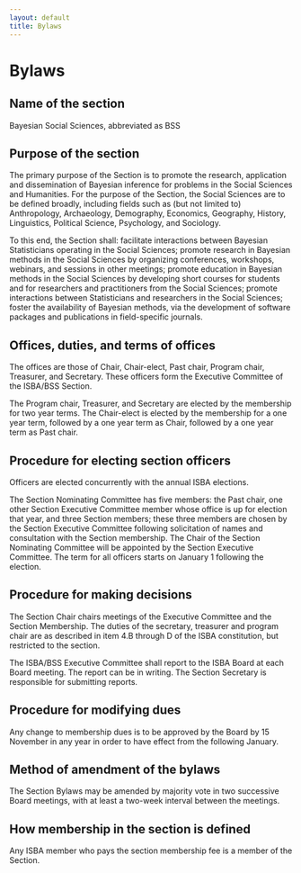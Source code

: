 ```yaml
---
layout: default
title: Bylaws
---
```


# Bylaws

## Name of the section
Bayesian Social Sciences, abbreviated as BSS

## Purpose of the section
The primary purpose of the Section is to promote the research, application and dissemination of Bayesian inference for problems in the Social Sciences and Humanities. For the purpose of the Section, the Social Sciences are to be defined broadly, including fields such as (but not limited to) Anthropology, Archaeology, Demography, Economics, Geography, History, Linguistics, Political Science, Psychology, and Sociology.

To this end, the Section shall:
facilitate interactions between Bayesian Statisticians operating in the Social Sciences;
promote research in Bayesian methods in the Social Sciences by organizing conferences, workshops, webinars, and sessions in other meetings;
promote education in Bayesian methods in the Social Sciences by developing short courses for students and for researchers and practitioners from the Social Sciences;
promote interactions between Statisticians and researchers  in the Social Sciences;
foster the availability of Bayesian methods, via the development of software packages and publications in field-specific journals.

## Offices, duties, and terms of offices
The offices are those of Chair, Chair-elect, Past chair, Program chair, Treasurer, and Secretary. These officers form the Executive Committee of the ISBA/BSS Section.

The Program chair, Treasurer, and Secretary are elected by the membership for two year terms.
The Chair-elect is elected by the membership for a one year term, followed by a one year term as Chair, followed by a one year term as Past chair.

## Procedure for electing section officers
Officers are elected concurrently with the annual ISBA elections. 

The Section Nominating Committee has five members: the Past chair, one other Section Executive Committee member whose office is up for election that year, and three Section members; these three members are chosen by the Section Executive Committee following solicitation of names and consultation with the Section membership. The Chair of the Section Nominating Committee will be appointed by the Section Executive Committee. The term for all officers starts on January 1 following the election.

## Procedure for making decisions
The Section Chair chairs meetings of the Executive Committee and the Section Membership. The duties of the secretary, treasurer and program chair are as described in item 4.B through D of the ISBA constitution, but restricted to the section.

The ISBA/BSS Executive Committee shall report to the ISBA Board at each Board meeting. The report can be in writing. The Section Secretary is responsible for submitting reports.

## Procedure for modifying dues
Any change to membership dues is to be approved by the Board by 15 November in any year in order to have effect from the following January.

## Method of amendment of the bylaws
The Section Bylaws may be amended by majority vote in two successive Board meetings, with at least a two-week interval between the meetings.

## How membership in the section is defined
Any ISBA member who pays the section membership fee is a member of the Section. 
